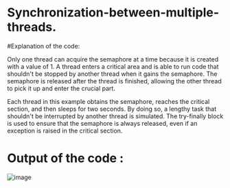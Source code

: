 # Synchronization-between-multiple-threads.

#Explanation of the code: 

Only one thread can acquire the semaphore at a time because it is created with a value of 1. A thread enters a critical area and is able to run code that shouldn't be stopped by another thread when it gains the semaphore. The semaphore is released after the thread is finished, allowing the other thread to pick it up and enter the crucial part.

Each thread in this example obtains the semaphore, reaches the  critical section, and then sleeps for two seconds. By doing so, a lengthy task that shouldn't be interrupted by another thread is simulated. The try-finally block is used to ensure that the semaphore is always released, even if an exception is raised in the critical section.

# Output of the code :

![image](https://user-images.githubusercontent.com/92660593/212483923-6d94a757-46a0-4f88-8a72-aff70fdc4315.png)
